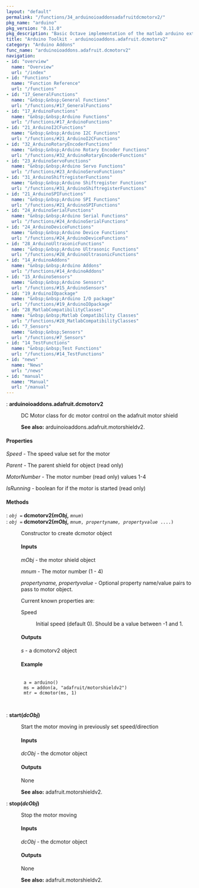 ```yaml
---
layout: "default"
permalink: "/functions/34_arduinoioaddonsadafruitdcmotorv2/"
pkg_name: "arduino"
pkg_version: "0.11.0"
pkg_description: "Basic Octave implementation of the matlab arduino extension,  allowing communication to a programmed arduino board to control its  hardware."
title: "Arduino Toolkit - arduinoioaddons.adafruit.dcmotorv2"
category: "Arduino Addons"
func_name: "arduinoioaddons.adafruit.dcmotorv2"
navigation:
- id: "overview"
  name: "Overview"
  url: "/index"
- id: "Functions"
  name: "Function Reference"
  url: "/functions"
- id: "17_GeneralFunctions"
  name: "&nbsp;&nbsp;General Functions"
  url: "/functions/#17_GeneralFunctions"
- id: "17_ArduinoFunctions"
  name: "&nbsp;&nbsp;Arduino Functions"
  url: "/functions/#17_ArduinoFunctions"
- id: "21_ArduinoI2CFunctions"
  name: "&nbsp;&nbsp;Arduino I2C Functions"
  url: "/functions/#21_ArduinoI2CFunctions"
- id: "32_ArduinoRotaryEncoderFunctions"
  name: "&nbsp;&nbsp;Arduino Rotary Encoder Functions"
  url: "/functions/#32_ArduinoRotaryEncoderFunctions"
- id: "23_ArduinoServoFunctions"
  name: "&nbsp;&nbsp;Arduino Servo Functions"
  url: "/functions/#23_ArduinoServoFunctions"
- id: "31_ArduinoShiftregisterFunctions"
  name: "&nbsp;&nbsp;Arduino Shiftregister Functions"
  url: "/functions/#31_ArduinoShiftregisterFunctions"
- id: "21_ArduinoSPIFunctions"
  name: "&nbsp;&nbsp;Arduino SPI Functions"
  url: "/functions/#21_ArduinoSPIFunctions"
- id: "24_ArduinoSerialFunctions"
  name: "&nbsp;&nbsp;Arduino Serial Functions"
  url: "/functions/#24_ArduinoSerialFunctions"
- id: "24_ArduinoDeviceFunctions"
  name: "&nbsp;&nbsp;Arduino Device Functions"
  url: "/functions/#24_ArduinoDeviceFunctions"
- id: "28_ArduinoUltrasonicFunctions"
  name: "&nbsp;&nbsp;Arduino Ultrasonic Functions"
  url: "/functions/#28_ArduinoUltrasonicFunctions"
- id: "14_ArduinoAddons"
  name: "&nbsp;&nbsp;Arduino Addons"
  url: "/functions/#14_ArduinoAddons"
- id: "15_ArduinoSensors"
  name: "&nbsp;&nbsp;Arduino Sensors"
  url: "/functions/#15_ArduinoSensors"
- id: "19_ArduinoIOpackage"
  name: "&nbsp;&nbsp;Arduino I/O package"
  url: "/functions/#19_ArduinoIOpackage"
- id: "28_MatlabCompatibilityClasses"
  name: "&nbsp;&nbsp;Matlab Compatibility Classes"
  url: "/functions/#28_MatlabCompatibilityClasses"
- id: "7_Sensors"
  name: "&nbsp;&nbsp;Sensors"
  url: "/functions/#7_Sensors"
- id: "14_TestFunctions"
  name: "&nbsp;&nbsp;Test Functions"
  url: "/functions/#14_TestFunctions"
- id: "news"
  name: "News"
  url: "/news"
- id: "manual"
  name: "Manual"
  url: "/manual"
---
```

<dl class="first-deftypefn">
<dt class="deftypefn" id="index-arduinoioaddons_002eadafruit_002edcmotorv2"><span class="category-def">: </span><span><strong class="def-name">arduinoioaddons.adafruit.dcmotorv2</strong><a class="copiable-link" href='#index-arduinoioaddons_002eadafruit_002edcmotorv2'></a></span></dt>
<dd><p>DC Motor class for dc motor control on the adafruit motor shield
</p>

<p><strong class="strong">See also:</strong> arduinoioaddons.adafruit.motorshieldv2.
 </p></dd></dl>

<h4 class="subsubheading" id="Properties">Properties</h4>
<p><var class="var">Speed</var> - The speed value set for the motor
</p>
<p><var class="var">Parent</var> - The parent shield for object (read only)
</p>
<p><var class="var">MotorNumber</var> - The motor number (read only) values 1-4
</p>
<p><var class="var">IsRunning</var> - boolean for if the motor is started (read only)
</p>
<h4 class="subheading" id="Methods">Methods</h4>
<dl class="first-deftypefn">
<dt class="deftypefn" id="index-dcmotorv2_0028mObj_002c"><span class="category-def">: </span><span><code class="def-type"><var class="var">obj</var> =</code> <strong class="def-name">dcmotorv2(<var class="var">mObj</var>,</strong> <code class="def-code-arguments"><var class="var">mnum</var>)</code><a class="copiable-link" href='#index-dcmotorv2_0028mObj_002c'></a></span></dt>
<dt class="deftypefnx def-cmd-deftypefn" id="index-dcmotorv2_0028mObj_002c-1"><span class="category-def">: </span><span><code class="def-type"><var class="var">obj</var> =</code> <strong class="def-name">dcmotorv2(<var class="var">mObj</var>,</strong> <code class="def-code-arguments"><var class="var">mnum</var>, <var class="var">propertyname, propertyvalue</var> ....)</code><a class="copiable-link" href='#index-dcmotorv2_0028mObj_002c-1'></a></span></dt>
<dd><p>Constructor to create dcmotor object
 </p><h4 class="subsubheading" id="Inputs">Inputs</h4>
<p><var class="var">mObj</var> - the motor shield object
</p>
<p><var class="var">mnum</var> - The motor number (1 - 4)
</p>
<p><var class="var">propertyname, propertyvalue</var> - Optional property name/value 
 pairs to pass to motor object.
</p>
<p>Current known properties are:
 </p><dl class="table">
<dt>Speed</dt>
<dd><p>Initial speed (default 0). Should be a value between -1 and 1.
 </p></dd>
</dl>

<h4 class="subsubheading" id="Outputs">Outputs</h4>
<p><var class="var">s</var> - a dcmotorv2 object
</p>
<h4 class="subsubheading" id="Example">Example</h4>
<div class="example">
<pre class="example-preformatted"> <code class="code">
 a = arduino()
 ms = addon(a, &quot;adafruit/motorshieldv2&quot;)
 mtr = dcmotor(ms, 1)
 </code>
 </pre></div>
</dd></dl>

<dl class="first-deftypefn">
<dt class="deftypefn" id="index-start_0028dcObj_0029"><span class="category-def">: </span><span><strong class="def-name">start(<var class="var">dcObj</var>)</strong><a class="copiable-link" href='#index-start_0028dcObj_0029'></a></span></dt>
<dd><p>Start the motor moving in previously set speed/direction
</p>
<h4 class="subsubheading" id="Inputs-1">Inputs</h4>
<p><var class="var">dcObj</var> - the dcmotor object
</p>
<h4 class="subsubheading" id="Outputs-1">Outputs</h4>
<p>None
</p>

<p><strong class="strong">See also:</strong> adafruit.motorshieldv2.
 </p></dd></dl>

<dl class="first-deftypefn">
<dt class="deftypefn" id="index-stop_0028dcObj_0029"><span class="category-def">: </span><span><strong class="def-name">stop(<var class="var">dcObj</var>)</strong><a class="copiable-link" href='#index-stop_0028dcObj_0029'></a></span></dt>
<dd><p>Stop the motor moving
</p>
<h4 class="subsubheading" id="Inputs-2">Inputs</h4>
<p><var class="var">dcObj</var> - the dcmotor object
</p>
<h4 class="subsubheading" id="Outputs-2">Outputs</h4>
<p>None
</p>

<p><strong class="strong">See also:</strong> adafruit.motorshieldv2.
 </p></dd></dl>